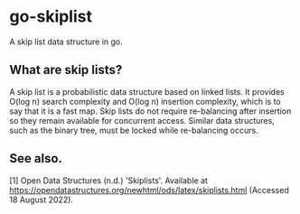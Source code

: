 # go-skiplist
A skip list data structure in go.
## What are skip lists?
A skip list is a probabilistic data structure based on linked lists. It provides O(log n) search complexity and O(log n) insertion complexity, which is to say that it is a fast map. Skip lists do not require re-balancing after insertion so they remain available for concurrent access. Similar data structures, such as the binary tree, must be locked while re-balancing occurs.
## See also.
[1] Open Data Structures (n.d.) 'Skiplists'. Available at https://opendatastructures.org/newhtml/ods/latex/skiplists.html (Accessed 18 August 2022).

